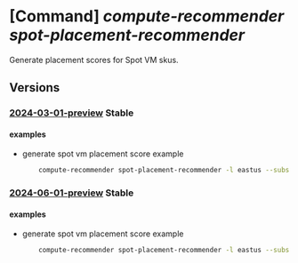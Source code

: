 # [Command] _compute-recommender spot-placement-recommender_

Generate placement scores for Spot VM skus.

## Versions

### [2024-03-01-preview](/Resources/mgmt-plane/L3N1YnNjcmlwdGlvbnMve30vcHJvdmlkZXJzL21pY3Jvc29mdC5jb21wdXRlL2xvY2F0aW9ucy97fS9kaWFnbm9zdGljcy9zcG90cGxhY2VtZW50cmVjb21tZW5kZXIvZ2VuZXJhdGU=/2024-03-01-preview.xml) **Stable**

<!-- mgmt-plane /subscriptions/{}/providers/microsoft.compute/locations/{}/diagnostics/spotplacementrecommender/generate 2024-03-01-preview -->

#### examples

- generate spot vm placement score example
    ```bash
        compute-recommender spot-placement-recommender -l eastus --subscription ffffffff-ffff-ffff-ffff-ffffffffffff --availability-zones true --desired-locations '["eastus", "eastus2"]' --desired-count 1 --desired-sizes '[{"sku": "Standard_D2_v2"}]'
    ```

### [2024-06-01-preview](/Resources/mgmt-plane/L3N1YnNjcmlwdGlvbnMve30vcHJvdmlkZXJzL21pY3Jvc29mdC5jb21wdXRlL2xvY2F0aW9ucy97fS9wbGFjZW1lbnRzY29yZXMvc3BvdC9nZW5lcmF0ZQ==/2024-06-01-preview.xml) **Stable**

<!-- mgmt-plane /subscriptions/{}/providers/microsoft.compute/locations/{}/placementscores/spot/generate 2024-06-01-preview -->

#### examples

- generate spot vm placement score example
    ```bash
        compute-recommender spot-placement-recommender -l eastus --subscription ffffffff-ffff-ffff-ffff-ffffffffffff --availability-zones true --desired-locations '["eastus", "eastus2"]' --desired-count 1 --desired-sizes '[{"sku": "Standard_D2_v2"}]'
    ```
